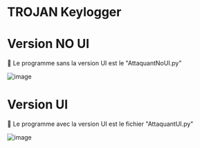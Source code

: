 # TROJAN Keylogger

# Version NO UI
💾 Le programme sans la version UI est le "AttaquantNoUI.py"

![image](https://user-images.githubusercontent.com/112429397/201397638-f2710402-9b3c-48a7-b3d2-c91db84631d3.png)


# Version UI
💾 Le programme avec la version UI est le fichier "AttaquantUI.py"

![image](https://user-images.githubusercontent.com/112429397/201398047-39f5fff1-0a2d-409f-a119-d4a171ddcbda.png)


